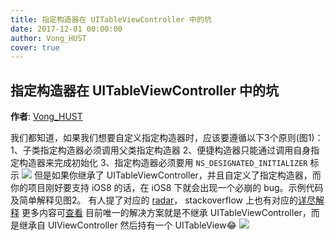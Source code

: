 ```yaml
---
title: 指定构造器在 UITableViewController 中的坑
date: 2017-12-01 00:00:00
author: Vong_HUST
cover: true
---
```


指定构造器在 UITableViewController 中的坑
----
**作者**: [Vong_HUST](https://weibo.com/VongLo)

我们都知道，如果我们想要自定义指定构造器时，应该要遵循以下3个原则(图1)：
1、子类指定构造器必须调用父类指定构造器
2、便捷构造器只能通过调用自身指定构造器来完成初始化
3、指定构造器必须要用 `NS_DESIGNATED_INITIALIZER` 标示
![](https://github.com/southpeak/iOS-tech-set/blob/master/images/2017/12/5-1.jpg?raw=true)
但是如果你继承了 UITableViewController，并且自定义了指定构造器，而你的项目刚好要支持 iOS8 的话，在 iOS8 下就会出现一个必崩的 bug。示例代码及简单解释见图2。
有人提了对应的 [radar](http://www.openradar.me/23709930)， stackoverflow 上也有对应的[详尽解释](https://stackoverflow.com/a/30719434) 更多内容可[查看](http://t.cn/RX978vi)
目前唯一的解决方案就是不继承 UITableViewController，而是继承自 UIViewController 然后持有一个 UITableView😂
![](https://github.com/southpeak/iOS-tech-set/blob/master/images/2017/12/5-2.jpg?raw=true)